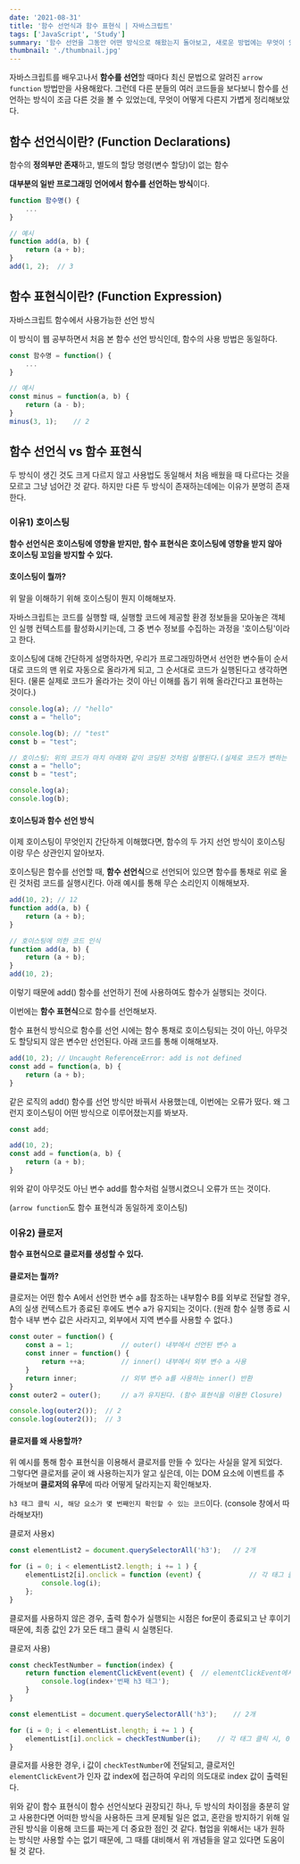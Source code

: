 ```yaml
---
date: '2021-08-31'
title: '함수 선언식과 함수 표현식 | 자바스크립트'
tags: ['JavaScript', 'Study']
summary: '함수 선언을 그동안 어떤 방식으로 해왔는지 돌아보고, 새로운 방법에는 무엇이 있으며 무엇이 좋은 방법인지 알아보자'
thumbnail: './thumbnail.jpg'
---
```


자바스크립트를 배우고나서 **함수를 선언**할 때마다 최신 문법으로 알려진  `arrow function` 방법만을 사용해왔다. 그런데 다른 분들의 여러 코드들을 보다보니 함수를 선언하는 방식이 조금 다른 것을 볼 수 있었는데, 무엇이 어떻게 다른지 가볍게 정리해보았다. 



## 함수 선언식이란? (Function Declarations)

함수의 **정의부만 존재**하고, 별도의 할당 명령(변수 할당)이 없는 함수

**대부분의 일반 프로그래밍 언어에서 함수를 선언하는 방식**이다.

```js
function 함수명() { 
    ... 
}
```

```js
// 예시
function add(a, b) {
    return (a + b);
}
add(1, 2);	// 3
```



## 함수 표현식이란? (Function Expression)

자바스크립트 함수에서 사용가능한 선언 방식

이 방식이 웹 공부하면서 처음 본 함수 선언 방식인데, 함수의 사용 방법은 동일하다.

```js
const 함수명 = function() {
	...
}
```

```js
// 예시
const minus = function(a, b) {
    return (a - b);
}
minus(3, 1);	// 2
```



## 함수 선언식 vs 함수 표현식

두 방식이 생긴 것도 크게 다르지 않고 사용법도 동일해서 처음 배웠을 때 다르다는 것을 모르고 그냥 넘어간 것 같다. 하지만 다른 두 방식이 존재하는데에는 이유가 분명히 존재한다. 



### 이유1) 호이스팅

**함수 선언식은 호이스팅에 영향을 받지만, 함수 표현식은 호이스팅에 영향을 받지 않아 호이스팅 꼬임을 방지할 수 있다.**



#### 호이스팅이 뭘까?

위 말을 이해하기 위해 호이스팅이 뭔지 이해해보자.

자바스크립트는 코드를 실행할 때, 실행할 코드에 제공할 환경 정보들을 모아놓은 객체인 실행 컨텍스트를 활성화시키는데, 그 중 변수 정보를 수집하는 과정을 '호이스팅'이라고 한다.

호이스팅에 대해 간단하게 설명하자면, 우리가 프로그래밍하면서 선언한 변수들이 순서대로 코드의 맨 위로 자동으로 올라가게 되고,  그 순서대로 코드가 실행된다고 생각하면 된다. (물론 실제로 코드가 올라가는 것이 아닌 이해를 돕기 위해 올라간다고 표현하는 것이다.)

```js
console.log(a);	// "hello"
const a = "hello";

console.log(b);	// "test"
const b = "test";
```

```js
// 호이스팅: 위의 코드가 마치 아래와 같이 코딩된 것처럼 실행된다.(실제로 코드가 변하는 것x)
const a = "hello";
const b = "test";

console.log(a);
console.log(b);
```



#### 호이스팅과 함수 선언 방식

이제 호이스팅이 무엇인지 간단하게 이해했다면, 함수의 두 가지 선언 방식이 호이스팅이랑 무슨 상관인지 알아보자.

호이스팅은 함수를 선언할 때, **함수 선언식**으로 선언되어 있으면 함수를 통채로 위로 올린 것처럼 코드를 실행시킨다. 아래 예시를 통해 무슨 소리인지 이해해보자.

```js
add(10, 2);	// 12
function add(a, b) {
    return (a + b);
}
```

```js
// 호이스팅에 의한 코드 인식
function add(a, b) {
    return (a + b);
}
add(10, 2);
```

이렇기 때문에 add() 함수를 선언하기 전에 사용하여도 함수가 실행되는 것이다.



이번에는 **함수 표현식**으로 함수를 선언해보자. 

함수 표현식 방식으로 함수를 선언 시에는 함수 통채로 호이스팅되는 것이 아닌, 아무것도 할당되지 않은 변수만 선언된다. 아래 코드를 통해 이해해보자.

```js
add(10, 2);	// Uncaught ReferenceError: add is not defined
const add = function(a, b) {
    return (a + b);
}
```

같은 로직의 add() 함수를 선언 방식만 바꿔서 사용했는데, 이번에는 오류가 떴다. 왜 그런지 호이스팅이 어떤 방식으로 이루어졌는지를 봐보자.

```js
const add;

add(10, 2);
const add = function(a, b) {
    return (a + b);
}
```

 위와 같이 아무것도 아닌 변수 add를 함수처럼 실행시켰으니 오류가 뜨는 것이다.

(`arrow function`도 함수 표현식과 동일하게 호이스팅)



### 이유2) 클로저

**함수 표현식으로 클로저를 생성할 수 있다.**



#### 클로저는 뭘까?

클로저는 어떤 함수 A에서 선언한 변수 a를 참조하는 내부함수 B를 외부로 전달할 경우, A의 실생 컨텍스트가 종료된 후에도 변수 a가 유지되는 것이다. (원래 함수 실행 종료 시 함수 내부 변수 값은 사라지고, 외부에서 지역 변수를 사용할 수 없다.)

```js
const outer = function() {
    const a = 1;			// outer() 내부에서 선언된 변수 a
    const inner = function() {
        return ++a;			// inner() 내부에서 외부 변수 a 사용
    }
    return inner;			// 외부 변수 a를 사용하는 inner() 반환
}
const outer2 = outer();		// a가 유지된다. (함수 표현식을 이용한 Closure)

console.log(outer2());	// 2
console.log(outer2());	// 3
```



#### 클로저를 왜 사용할까?

위 예시를 통해 함수 표현식을 이용해서 클로저를 만들 수 있다는 사실을 알게 되었다. 그렇다면 클로저를 굳이 왜 사용하는지가 알고 싶은데, 이는 DOM 요소에 이벤트를 추가해보며 **클로저의 유무**에 따라 어떻게 달라지는지 확인해보자.

`h3 태그 클릭 시, 해당 요소가 몇 번째인지 확인할 수 있는 코드`이다. (console 창에서 따라해보자!)

클로저 사용x)

```js
const elementList2 = document.querySelectorAll('h3');	// 2개

for (i = 0; i < elementList2.length; i += 1 ) {
    elementList2[i].onclick = function (event) {			// 각 태그 클릭 시, 1,1 출력
        console.log(i);
    };	
}
```

클로저를 사용하지 않은 경우, 출력 함수가 실행되는 시점은 for문이 종료되고 난 후이기 때문에, 최종 값인 2가 모든 태그 클릭 시 실행된다.



클로저 사용)

```js
const checkTestNumber = function(index) {
    return function elementClickEvent(event) {	// elementClickEvent에서 외부 변수 접근
        console.log(index+'번째 h3 태그');
    }
}

const elementList = document.querySelectorAll('h3');	// 2개

for (i = 0; i < elementList.length; i += 1 ) {
    elementList[i].onclick = checkTestNumber(i);	// 각 태그 클릭 시, 0,1 출력
}
```

클로저를 사용한 경우, i 값이 `checkTestNumber`에 전달되고, 클로저인 `elementClickEvent`가 인자 값 index에 접근하여 우리의 의도대로 index 값이 출력된다.



위와 같이 함수 표현식이 함수 선언식보다 권장되긴 하나, 두 방식의 차이점을 충분히 알고 사용한다면 어떠한 방식을 사용하든 크게 문제될 일은 없고, 혼란을 방지하기 위해 일관된 방식을 이용해 코드를 짜는게 더 중요한 점인 것 같다. 협업을 위해서는 내가 원하는 방식만 사용할 수는 없기 때문에, 그 때를 대비해서 위 개념들을 알고 있다면 도움이 될 것 같다.